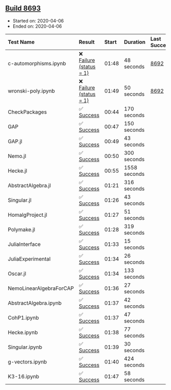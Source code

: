 ## [Build 8693](https://oscarci.mathematik.uni-kl.de/job/oscar/8693/)

* Started on: 2020-04-06
* Ended on: 2020-04-06

| Test Name    | Result | Start | Duration | Last Success | First Failure |
|:-------------|:-------|:------|:---------|:-------------|:--------------|
| c-automorphisms.ipynb | ❌ [Failure (status = 1)](https://oscarci.mathematik.uni-kl.de/job/oscar/8693/artifact/logs/build-8693/c-automorphisms.ipynb.log) | 01:48 | 48 seconds | [8692](https://oscarci.mathematik.uni-kl.de/job/oscar/8692/) | [8693](https://oscarci.mathematik.uni-kl.de/job/oscar/8693/) |
| wronski-poly.ipynb | ❌ [Failure (status = 1)](https://oscarci.mathematik.uni-kl.de/job/oscar/8693/artifact/logs/build-8693/wronski-poly.ipynb.log) | 01:49 | 50 seconds | [8692](https://oscarci.mathematik.uni-kl.de/job/oscar/8692/) | [8693](https://oscarci.mathematik.uni-kl.de/job/oscar/8693/) |
| CheckPackages | ✅ [Success](https://oscarci.mathematik.uni-kl.de/job/oscar/8693/artifact/logs/build-8693/CheckPackages.log) | 00:44 | 170 seconds |  |  |
| GAP | ✅ [Success](https://oscarci.mathematik.uni-kl.de/job/oscar/8693/artifact/logs/build-8693/GAP.log) | 00:47 | 150 seconds |  |  |
| GAP.jl | ✅ [Success](https://oscarci.mathematik.uni-kl.de/job/oscar/8693/artifact/logs/build-8693/GAP.jl.log) | 00:49 | 43 seconds |  |  |
| Nemo.jl | ✅ [Success](https://oscarci.mathematik.uni-kl.de/job/oscar/8693/artifact/logs/build-8693/Nemo.jl.log) | 00:50 | 300 seconds |  |  |
| Hecke.jl | ✅ [Success](https://oscarci.mathematik.uni-kl.de/job/oscar/8693/artifact/logs/build-8693/Hecke.jl.log) | 00:55 | 1558 seconds |  |  |
| AbstractAlgebra.jl | ✅ [Success](https://oscarci.mathematik.uni-kl.de/job/oscar/8693/artifact/logs/build-8693/AbstractAlgebra.jl.log) | 01:21 | 316 seconds |  |  |
| Singular.jl | ✅ [Success](https://oscarci.mathematik.uni-kl.de/job/oscar/8693/artifact/logs/build-8693/Singular.jl.log) | 01:26 | 43 seconds |  |  |
| HomalgProject.jl | ✅ [Success](https://oscarci.mathematik.uni-kl.de/job/oscar/8693/artifact/logs/build-8693/HomalgProject.jl.log) | 01:27 | 51 seconds |  |  |
| Polymake.jl | ✅ [Success](https://oscarci.mathematik.uni-kl.de/job/oscar/8693/artifact/logs/build-8693/Polymake.jl.log) | 01:28 | 319 seconds |  |  |
| JuliaInterface | ✅ [Success](https://oscarci.mathematik.uni-kl.de/job/oscar/8693/artifact/logs/build-8693/JuliaInterface.log) | 01:33 | 15 seconds |  |  |
| JuliaExperimental | ✅ [Success](https://oscarci.mathematik.uni-kl.de/job/oscar/8693/artifact/logs/build-8693/JuliaExperimental.log) | 01:34 | 26 seconds |  |  |
| Oscar.jl | ✅ [Success](https://oscarci.mathematik.uni-kl.de/job/oscar/8693/artifact/logs/build-8693/Oscar.jl.log) | 01:34 | 133 seconds |  |  |
| NemoLinearAlgebraForCAP | ✅ [Success](https://oscarci.mathematik.uni-kl.de/job/oscar/8693/artifact/logs/build-8693/NemoLinearAlgebraForCAP.log) | 01:36 | 27 seconds |  |  |
| AbstractAlgebra.ipynb | ✅ [Success](https://oscarci.mathematik.uni-kl.de/job/oscar/8693/artifact/logs/build-8693/AbstractAlgebra.ipynb.log) | 01:37 | 42 seconds |  |  |
| CohP1.ipynb | ✅ [Success](https://oscarci.mathematik.uni-kl.de/job/oscar/8693/artifact/logs/build-8693/CohP1.ipynb.log) | 01:37 | 47 seconds |  |  |
| Hecke.ipynb | ✅ [Success](https://oscarci.mathematik.uni-kl.de/job/oscar/8693/artifact/logs/build-8693/Hecke.ipynb.log) | 01:38 | 77 seconds |  |  |
| Singular.ipynb | ✅ [Success](https://oscarci.mathematik.uni-kl.de/job/oscar/8693/artifact/logs/build-8693/Singular.ipynb.log) | 01:39 | 30 seconds |  |  |
| g-vectors.ipynb | ✅ [Success](https://oscarci.mathematik.uni-kl.de/job/oscar/8693/artifact/logs/build-8693/g-vectors.ipynb.log) | 01:40 | 424 seconds |  |  |
| K3-16.ipynb | ✅ [Success](https://oscarci.mathematik.uni-kl.de/job/oscar/8693/artifact/logs/build-8693/K3-16.ipynb.log) | 01:47 | 58 seconds |  |  |
